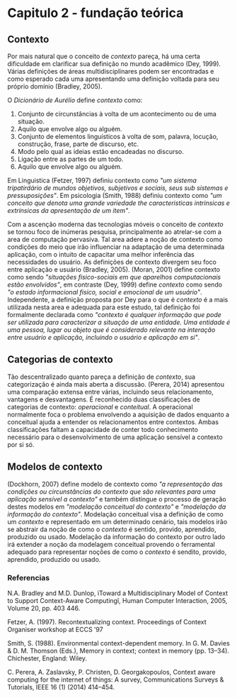 # Capitulo 2 - fundação teórica

## Contexto

Por mais natural que o conceito de *contexto* pareça, há uma certa dificuldade em clarificar sua definição no mundo acadêmico (Dey, 1999). Várias definições de áreas multidisciplinares podem ser encontradas e como esperado cada uma apresentando uma definição voltada para seu próprio domínio (Bradley, 2005).

O *Dicionário de Aurélio* define *contexto* como:

1. Conjunto de circunstâncias à volta de um acontecimento ou de uma situação.
2. Aquilo que envolve algo ou alguém.
3. Conjunto de elementos linguísticos à volta de som, palavra, locução, construção, frase, parte de discurso, etc.
4. Modo pelo qual as ideias estão encadeadas no discurso.
5. Ligação entre as partes de um todo.
6. Aquilo que envolve algo ou alguém.

Em Linguistica (Fetzer, 1997) definiu contexto como *"um sistema tripatirdário de mundos objetivos, subjetivos e sociais, seus sub sistemas e pressuposições"*. Em psicologia (Smith, 1988) definiu contexto como *"um conceito que denota uma grande variedade the caracteristicas intrinsicas e extrinsicas da apresentação de um item"*.

Com a ascenção moderna das tecnologias móveis o conceito de *contexto* se tornou foco de inúmeras pesquisa, principalmente ao atrelar-se com a area de computação pervasiva. Tal area adere a noção de contexto como condições do meio que irão influenciar na adaptação de uma determinada aplicação, com o intuito de capacitar uma melhor inferência das necessidades do usuário. As definições de contexto divergem seu foco entre aplicação e usuário (Bradley, 2005). (Moran, 2001) define contexto como sendo *"situações fisico-sociais em que aparelhos computacionais estão envolvidos"*, em contraste (Dey, 1999) define *contexto* como sendo *"o estado informacional fisico, social e emocional de um usuário"*. Independente, a definição proposta por Dey para o que é *contexto* é a mais utilizada nesta area e adequada para este estudo, tal definição foi formalmente declarada como *"contexto é qualquer informação que pode ser utilizada para caracterizar a situação de uma entidade. Uma entidade é uma pessoa, lugar ou objeto que é considerado relevante na interação entre usuário e aplicação, incluindo o usuário e aplicação em si"*.

## Categorias de contexto

Tão descentralizado quanto pareça a definição de *contexto*, sua categorização é ainda mais aberta a discussão. (Perera, 2014) apresentou uma comparação extensa entre várias, incluindo seus relacionamento, vantagens e desvantagens. É reconhecido duas classificações de categorias de contexto: *operacional* e *conteitual*. A operacional normalmente foca o problema envolvendo a aquisição de dados enquanto a conceitual ajuda a entender os relacionamentos entre contextos. Ambas classificações faltam a capacidade de conter todo conhecimento necessário para o desenvolvimento de uma aplicação sensível a contexto por si só.

## Modelos de contexto

(Dockhorn, 2007) define modelo de contexto como *"a representação das condições ou circunstâncias do contexto que são relevantes para uma aplicação sensível a contexto"* e também distingue o processo de geração destes modelos em *"modelação conceitual do contexto"* e *"modelação da informação do contexto"*. Modelação conceitual visa a definição de como um *contexto* e representado em um determinado cenário, tais modelos irão se abstrair da noção de como o *contexto* é sentido, provido, aprendido, produzido ou usado. Modelação da informação do contexto por outro lado irá extender a noção da modelagem conceitual provendo o ferramental adequado para representar noções de como o *contexto* é sendito, provido, aprendido, produzido ou usado.

### Referencias

N.A. Bradley and M.D. Dunlop, ìToward a Multidisciplinary Model of Context to Support Context-Aware Computingî, Human Computer Interaction, 2005, Volume 20, pp. 403 446.

Fetzer, A. (1997). Recontextualizing context. Proceedings of Context Organiser workshop at ECCS ’97

Smith, S. (1988). Environmental context-dependent memory. In G. M. Davies & D. M. Thomson (Eds.), Memory in context; context in memory (pp. 13–34). Chichester, England: Wiley.

C. Perera, A. Zaslavsky, P. Christen, D. Georgakopoulos, Context aware computing for the internet of things: A survey, Communications Surveys & Tutorials, IEEE 16 (1) (2014) 414–454.
